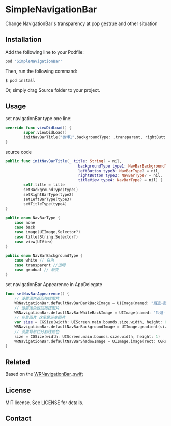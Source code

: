 # SimpleNavigationBar
Change NavigationBar's transparency at pop gestrue and other situation


## Installation
Add the following line to your Podfile:
```ruby
pod 'SimpleNavigationBar'
```

Then, run the following command:
```bash
$ pod install
```

Or, simply drag Source folder to your project.

## Usage

set navigationBar type one line:

```swift
override func viewDidLoad() {
        super.viewDidLoad()
        initNavBarTitle("微博1",backgroundType: .transparent, rightButton: .title("主页", nil)) 
}
```

source code

```swift
public func initNavBarTitle(_ title: String? = nil,
                                backgroundType type1: NavBarBackgroundType = .white,
                                leftButton type3: NavBarType? = nil,
                                rightButton type2: NavBarType? = nil,
                                titleView type4: NavBarType? = nil) {
        self.title = title
        setBackgroundType(type1)
        setRightBarType(type2)
        setLeftBarType(type3)
        setTitleType(type4)
}

public enum NavBarType {
    case none
    case back
    case image(UIImage,Selector?)
    case title(String,Selector?)
    case view(UIView)
}

public enum NavBarBackgroundType {
    case white // 白色
    case transparent //透明
    case gradual // 渐变
}
```

set navigationBar Appearence in AppDelegate

```swift 
func setNavBarAppearence() {
    // 设置深色返回按钮图片
    WRNavigationBar.defaultNavBarDarkBackImage = UIImage(named: "后退-黑色")
    // 设置浅色返回按钮图片
    WRNavigationBar.defaultNavBarWhiteBackImage = UIImage(named: "后退-白")
    // 背景图片 这里是渐变图片
    var size = CGSize(width: UIScreen.main.bounds.size.width, height: 64+20)
    WRNavigationBar.defaultNavBarBackgroundImage = UIImage.gradient(size: size, colors:[UIColor(hex: 0x72D989), UIColor(hex: 0x47D3C9)])
    // 设置导航栏分割线颜色
    size = CGSize(width: UIScreen.main.bounds.size.width, height: 1)
    WRNavigationBar.defaultNavBarShadowImage = UIImage.image(rect: CGRect(origin: CGPoint(x: 0, y: 0), size: size), color: UIColor(hex: 0xf2f2f2))
}
```

## Related
Based on the [WRNavigationBar_swift](https://github.com/wangrui460/WRNavigationBar_swift)

## License
MIT license. See LICENSE for details.

## Contact

